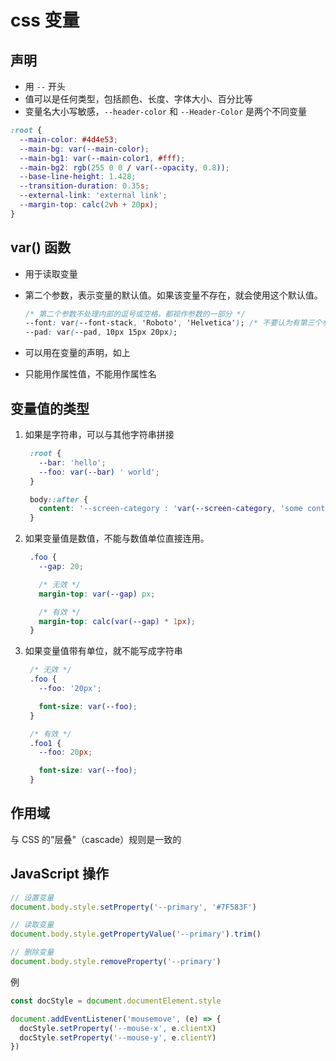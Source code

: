 # css 变量

## 声明

- 用 `--` 开头
- 值可以是任何类型，包括颜色、长度、字体大小、百分比等
- 变量名大小写敏感，`--header-color` 和 `--Header-Color` 是两个不同变量

```css
:root {
  --main-color: #4d4e53;
  --main-bg: var(--main-color);
  --main-bg1: var(--main-color1, #fff);
  --main-bg2: rgb(255 0 0 / var(--opacity, 0.8));
  --base-line-height: 1.428;
  --transition-duration: 0.35s;
  --external-link: 'external link';
  --margin-top: calc(2vh + 20px);
}
```

## var() 函数

- 用于读取变量
- 第二个参数，表示变量的默认值。如果该变量不存在，就会使用这个默认值。

  ```css
  /* 第二个参数不处理内部的逗号或空格，都视作参数的一部分 */
  --font: var(--font-stack, 'Roboto', 'Helvetica'); /* 不要认为有第三个参数 */
  --pad: var(--pad, 10px 15px 20px);
  ```

- 可以用在变量的声明，如上
- 只能用作属性值，不能用作属性名

## 变量值的类型

1. 如果是字符串，可以与其他字符串拼接

   ```css
    :root {
      --bar: 'hello';
      --foo: var(--bar) ' world';
    }

    body::after {
      content: '--screen-category : 'var(--screen-category, 'some content');
    }

   ```

2. 如果变量值是数值，不能与数值单位直接连用。

   ```css
    .foo {
      --gap: 20;

      /* 无效 */
      margin-top: var(--gap) px;

      /* 有效 */
      margin-top: calc(var(--gap) * 1px);
    }
   ```

3. 如果变量值带有单位，就不能写成字符串

   ```css
    /* 无效 */
    .foo {
      --foo: '20px';

      font-size: var(--foo);
    }

    /* 有效 */
    .foo1 {
      --foo: 20px;

      font-size: var(--foo);
    }
   ```

## 作用域

与 CSS 的"层叠"（cascade）规则是一致的

## JavaScript 操作

```ts
// 设置变量
document.body.style.setProperty('--primary', '#7F583F')

// 读取变量
document.body.style.getPropertyValue('--primary').trim()

// 删除变量
document.body.style.removeProperty('--primary')
```

例

```ts
const docStyle = document.documentElement.style

document.addEventListener('mousemove', (e) => {
  docStyle.setProperty('--mouse-x', e.clientX)
  docStyle.setProperty('--mouse-y', e.clientY)
})
```
